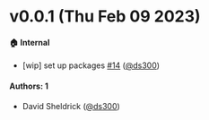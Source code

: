 # v0.0.1 (Thu Feb 09 2023)

#### 🏠 Internal

- [wip] set up packages [#14](https://github.com/tldraw/tlstate/pull/14) ([@ds300](https://github.com/ds300))

#### Authors: 1

- David Sheldrick ([@ds300](https://github.com/ds300))
